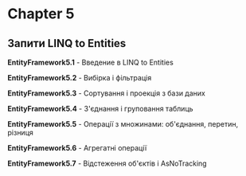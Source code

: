 # Chapter 5
## Запити LINQ to Entities

**EntityFramework5.1** - Введение в LINQ to Entities

**EntityFramework5.2** - Вибірка і фільтрація

**EntityFramework5.3** - Сортування і проекція з бази даних

**EntityFramework5.4** - З'єднання і груповання таблиць

**EntityFramework5.5** - Операції з множинами: об'єднання, перетин, різниця

**EntityFramework5.6** - Агрегатні операції

**EntityFramework5.7** - Відстеження об'єктів і AsNoTracking